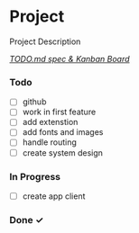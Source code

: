 # Project

Project Description

<em>[TODO.md spec & Kanban Board](https://bit.ly/3fCwKfM)</em>

### Todo

- [ ] github  
- [ ] work in first feature  
- [ ] add extenstion  
- [ ] add fonts and images  
- [ ] handle routing  
- [ ] create system design  

### In Progress

- [ ] create app client  

### Done ✓


